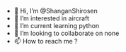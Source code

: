 - 👋 Hi, I’m @ShanganShirosen
- 👀 I’m interested in aircraft
- 🌱 I’m current learning python 
- 💞️ I’m looking to collaborate on none 
- 📫 How to reach me ? 

<!---
ShanganShirosen/ShanganShirosen is a ✨ special ✨ repository because its `README.md` (this file) appears on your GitHub profile.
You can click the Preview link to take a look at your changes.
--->
